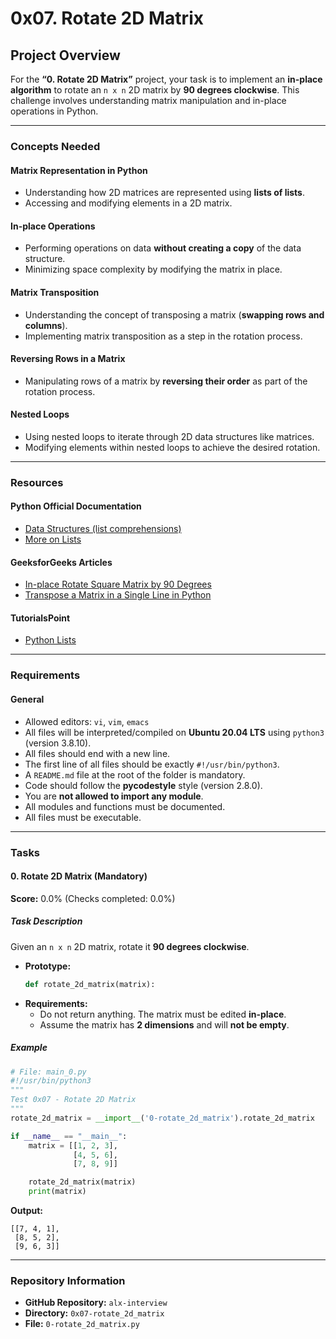 # 0x07. Rotate 2D Matrix

## **Project Overview**
For the **“0. Rotate 2D Matrix”** project, your task is to implement an **in-place algorithm** to rotate an `n x n` 2D matrix by **90 degrees clockwise**. This challenge involves understanding matrix manipulation and in-place operations in Python.

---

### **Concepts Needed**
#### **Matrix Representation in Python**
- Understanding how 2D matrices are represented using **lists of lists**.
- Accessing and modifying elements in a 2D matrix.

#### **In-place Operations**
- Performing operations on data **without creating a copy** of the data structure.
- Minimizing space complexity by modifying the matrix in place.

#### **Matrix Transposition**
- Understanding the concept of transposing a matrix (**swapping rows and columns**).
- Implementing matrix transposition as a step in the rotation process.

#### **Reversing Rows in a Matrix**
- Manipulating rows of a matrix by **reversing their order** as part of the rotation process.

#### **Nested Loops**
- Using nested loops to iterate through 2D data structures like matrices.
- Modifying elements within nested loops to achieve the desired rotation.

---

### **Resources**
#### **Python Official Documentation**
- [Data Structures (list comprehensions)](https://docs.python.org/3/tutorial/datastructures.html)
- [More on Lists](https://docs.python.org/3/library/stdtypes.html#lists)

#### **GeeksforGeeks Articles**
- [In-place Rotate Square Matrix by 90 Degrees](https://www.geeksforgeeks.org/inplace-rotate-square-matrix-by-90-degrees/)
- [Transpose a Matrix in a Single Line in Python](https://www.geeksforgeeks.org/python-transpose-matrix/)

#### **TutorialsPoint**
- [Python Lists](https://www.tutorialspoint.com/python/python_lists.htm)

---

### **Requirements**
#### **General**
- Allowed editors: `vi`, `vim`, `emacs`
- All files will be interpreted/compiled on **Ubuntu 20.04 LTS** using `python3` (version 3.8.10).
- All files should end with a new line.
- The first line of all files should be exactly `#!/usr/bin/python3`.
- A `README.md` file at the root of the folder is mandatory.
- Code should follow the **pycodestyle** style (version 2.8.0).
- You are **not allowed to import any module**.
- All modules and functions must be documented.
- All files must be executable.

---

### **Tasks**
#### **0. Rotate 2D Matrix** (Mandatory)  
**Score:** 0.0% (Checks completed: 0.0%)  

##### **Task Description**  
Given an `n x n` 2D matrix, rotate it **90 degrees clockwise**.

- **Prototype:**  
  ```python
  def rotate_2d_matrix(matrix):
  ```
- **Requirements:**  
  - Do not return anything. The matrix must be edited **in-place**.
  - Assume the matrix has **2 dimensions** and will **not be empty**.

##### **Example**
```python
# File: main_0.py
#!/usr/bin/python3
"""
Test 0x07 - Rotate 2D Matrix
"""
rotate_2d_matrix = __import__('0-rotate_2d_matrix').rotate_2d_matrix

if __name__ == "__main__":
    matrix = [[1, 2, 3],
              [4, 5, 6],
              [7, 8, 9]]

    rotate_2d_matrix(matrix)
    print(matrix)
```

**Output:**
```
[[7, 4, 1],
 [8, 5, 2],
 [9, 6, 3]]
```

---

### **Repository Information**
- **GitHub Repository:** `alx-interview`
- **Directory:** `0x07-rotate_2d_matrix`
- **File:** `0-rotate_2d_matrix.py`
